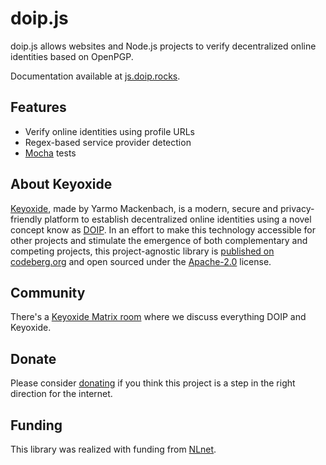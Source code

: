 # doip.js

doip.js allows websites and Node.js projects to verify decentralized online
identities based on OpenPGP.

Documentation available at [js.doip.rocks](https://js.doip.rocks).

## Features

- Verify online identities using profile URLs
- Regex-based service provider detection
- [Mocha](https://mochajs.org/) tests

## About Keyoxide

[Keyoxide](https://keyoxide.org/), made by Yarmo Mackenbach, is a modern, secure
and privacy-friendly platform to establish decentralized online identities using
a novel concept know as [DOIP](doip.md). In an effort to make this technology
accessible for other projects and stimulate the emergence of both complementary
and competing projects, this project-agnostic library is
[published on codeberg.org](https://codeberg.org/keyoxide/doipjs) and open
sourced under the
[Apache-2.0](https://codeberg.org/keyoxide/doipjs/src/branch/main/LICENSE)
license.

## Community

There's a [Keyoxide Matrix room](https://matrix.to/#/#keyoxide:matrix.org) where
we discuss everything DOIP and Keyoxide.

## Donate

Please consider [donating](https://liberapay.com/Keyoxide/) if you think this
project is a step in the right direction for the internet.

## Funding

This library was realized with funding from
[NLnet](https://nlnet.nl/project/Keyoxide/).
